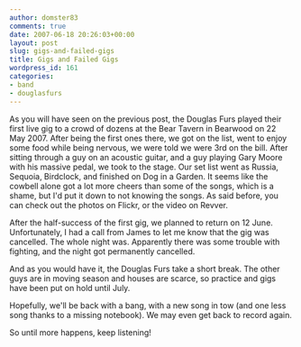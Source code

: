 ```yaml
---
author: domster83
comments: true
date: 2007-06-18 20:26:03+00:00
layout: post
slug: gigs-and-failed-gigs
title: Gigs and Failed Gigs
wordpress_id: 161
categories:
- band
- douglasfurs
---
```


As you will have seen on the previous post, the Douglas Furs played their first live gig to a crowd of dozens at the Bear Tavern in Bearwood on 22 May 2007.
After being the first ones there, we got on the list, went to enjoy some food while being nervous, we were told we were 3rd on the bill.
After sitting through a guy on an acoustic guitar, and a guy playing Gary Moore with his massive pedal, we took to the stage. Our set list went as Russia, Sequoia, Birdclock, and finished on Dog in a Garden.
It seems like the cowbell alone got a lot more cheers than some of the songs, which is a shame, but I'd put it down to not knowing the songs.
As said before, you can check out the photos on Flickr, or the video on Revver.




After the half-success of the first gig, we planned to return on 12 June. Unfortunately, I had a call from James to let me know that the gig was cancelled. The whole night was. Apparently there was some trouble with fighting, and the night got permanently cancelled.




And as you would have it, the Douglas Furs take a short break. The other guys are in moving season and houses are scarce, so practice and gigs have been put on hold until July.




Hopefully, we'll be back with a bang, with a new song in tow (and one less song thanks to a missing notebook). We may even get back to record again.




So until more happens, keep listening!
